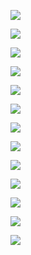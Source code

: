 
![](https://i.imgur.com/A2brBMo.png)

![](https://i.imgur.com/oejS4iM.png)

![](https://i.imgur.com/uH3U0Gt.png)

![](https://i.imgur.com/LzFuE74.png)

![](https://i.imgur.com/ZviKMiG.png)

![](https://i.imgur.com/AxhUspz.png)

![](https://i.imgur.com/yRH2N6K.png)

![](https://i.imgur.com/Xu2ekuo.png)

![](https://i.imgur.com/Rcoy0ER.png)

![](https://i.imgur.com/8yROA0g.png)

![](https://i.imgur.com/qHUcL5w.png)

![](https://i.imgur.com/O91R6SP.png)

![](https://i.imgur.com/vZwzG55.png)
